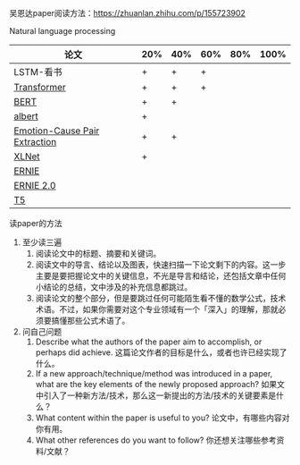 吴恩达paper阅读方法：https://zhuanlan.zhihu.com/p/155723902

Natural language processing

| 论文                                                         | 20%  | 40%  | 60%  | 80%  | 100% |
| ------------------------------------------------------------ | ---- | ---- | ---- | ---- | ---- |
| LSTM-看书                                                    | +    | +    | +    |      |      |
| [Transformer](https://arxiv.org/pdf/1706.03762.pdf)          | +    | +    | +    |      |      |
| [BERT](https://arxiv.org/pdf/1810.04805.pdf)                 | +    | +    |      |      |      |
| [albert](https://arxiv.org/pdf/1909.11942.pdf)               | +    |      |      |      |      |
| [Emotion-Cause Pair Extraction](https://arxiv.org/pdf/1906.01267.pdf) | +    | +    |      |      |      |
| [XLNet](https://arxiv.org/pdf/1906.08237.pdf)                | +    |      |      |      |      |
| [ERNIE](https://arxiv.org/pdf/1904.09223.pdf)                |      |      |      |      |      |
| [ERNIE 2.0](https://arxiv.org/pdf/1907.12412.pdf)            |      |      |      |      |      |
| [T5](https://arxiv.org/pdf/1910.10683.pdf)                   |      |      |      |      |      |

读paper的方法

1. 至少读三遍
   1. 阅读论文中的标题、摘要和关键词。
   2. 阅读文中的导言、结论以及图表，快速扫描一下论文剩下的内容。这一步主要是要把握论文中的关键信息，不光是导言和结论，还包括文章中任何小结论的总结，文中涉及的补充信息都跳过。
   3. 阅读论文的整个部分，但是要跳过任何可能陌生看不懂的数学公式，技术术语。不过，如果你需要对这个专业领域有一个「深入」的理解，那就必须要搞懂那些公式术语了。
2. 问自己问题
   1. Describe what the authors of the paper aim to accomplish, or perhaps did achieve.  这篇论文作者的目标是什么，或者也许已经实现了什么。
   2. If a new approach/technique/method was introduced in a paper, what are the key elements of the newly proposed approach?  如果文中引入了一种新方法/技术，那么这一新提出的方法/技术的关键要素是什么？
   3. What content within the paper is useful to you?  论文中，有哪些内容对你有用。
   4. What other references do you want to follow?  你还想关注哪些参考资料/文献？

